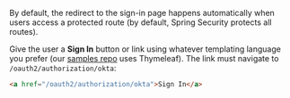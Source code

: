 By default, the redirect to the sign-in page happens automatically when users access a protected route (by default, Spring Security protects all routes).

Give the user a **Sign In** button or link using whatever templating language you prefer (our [samples repo](https://github.com/okta/samples-java-spring/tree/master/okta-hosted-login) uses Thymeleaf). The link must navigate to `/oauth2/authorization/okta`:

```html
<a href="/oauth2/authorization/okta">Sign In</a>
```
